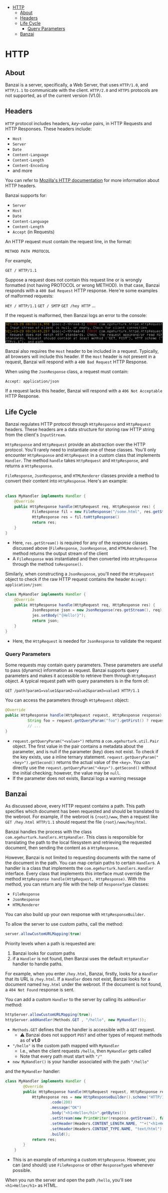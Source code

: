- [HTTP](#http)
  - [About](#about)
  - [Headers](#headers)
  - [Life Cycle](#life-cycle)
    - [Query Parameters](#query-parameters)
  - [Banzai](#banzai)
# HTTP

## About
Banzai is a server, specifically, a Web Server, that uses `HTTP/1.0`, and `HTTP/1.1` to communicate with the client. `HTTP/2.0` and `HTTPS` protocols are not supported, as of the current version (V1.0).

## Headers
`HTTP` protocol includes headers, *key-value* pairs, in HTTP Requests and HTTP Responses. These headers include:
* `Host` 
* `Server`
* `Date`
* `Content-Language`
* `Content-Length`
* `Content-Encoding`
* and more

You can refer to [Mozilla's HTTP documentation](https://developer.mozilla.org/en-US/docs/Web/HTTP/Headers) for more information about HTTP headers.

Banzai supports for:
* `Server`
* `Host`
* `Date`
* `Content-Language`
* `Content-Length`
* `Accept` (in Requests)

An HTTP request must contain the request line, in the format:
```
METHOD PATH PROTOCOL
```

For example,

```
GET / HTTP/1.1
```

Suppose a request does not contain this request line or is wrongly formatted (not having PROTOCOL or wrong METHOD). In that case, Banzai responds with a `400 Bad Request`  HTTP response. Here're some examples of malformed requests:

`HEY / HTTP/1.1`
`GET / SMTP`
`GET /hey HTTP`
...

If the request is malformed, then Banzai logs an error to the console:

![error](../external/errorlogfile.png)

Banzai also requires the `Host` header to be included in a request. Typically, all browsers will include this header. If the `Host` header is not present in a request, Banzai will respond with a `400 Bad Request` HTTP Response.

When using the `JsonResponse` class, a request must contain:
```
Accept: application/json
```

If a request lacks this header, Banzai will respond with a `406 Not Acceptable` HTTP Response.



## Life Cycle
Banzai regulates HTTP protocol through `HttpResponse` and `HttpRequest` headers. These headers are a data structure for storing raw HTTP string from the client's `InputStream`. 

`HttpResponse` and `HttpRequest` provide an abstraction over the HTTP protocol. You'll rarely need to instantiate one of these classes. You'll only encounter `HttpResponse` and `HttpRequest` in a custom class that implements `Handler`. The method `handle` takes `HttpRequest` and `HttpResponse`, and returns a `HttpResponse`.

`FileResponse`, `JsonResponse`, and `HTMLRenderer` classes provide a method to convert their content into `HttpResponse`. Here's an example:

```java

class MyHandler implements Handler {
	@Override
	public HttpResponse handle(HttpRequest req, HttpResponse res) {
            FileResponse fil = new FileResponse("/some.html", res.getStream()); 
            HttpResponse res = fil.toHttpResponse()
            return res;
	}
}
```
* Here, `res.getStream()` is required for any of the *response* classes discussed above (`FileResponse`, `JsonResponse`, and `HTMLRenderer`). The method returns the output stream of the client
* A `FileResponse` was instantiated and then converted into `HttpResponse` through the method `toResponse()`. 

Similarly, when constructing a `JsonResponse`, you'll need the `HttpRequest` object to check if the raw HTTP request contains the header `Accept: application/json`:

```java
class MyHandler implements Handler {
	@Override
	public HttpResponse handle(HttpRequest req, HttpResponse res) {
            JsonResponse json = new JsonResponse(res.getStream(), req); 
            jes.setBody("{Hello!}");
            return json;
	}
}
```
* Here, the `HttpRequest` is needed for `JsonResponse` to validate the request

### Query Parameters
Some requests may contain query parameters. These parameters are useful to pass (dynamic) information as request. Banzai supports query parameters and makes it accessible to retrieve them through `HttpRequest` object. A typical request path with query parameters is in the form of:

```
GET /path?param1=value1&param2=value2&param3=value3 HTTP/1.1
```

You can access the parameters through `HttpRequest` object:

```java
@Override
public HttpResponse handle(HttpRequest request, HttpResponse response) {
          String foo = request.getQueryParam("foo").getFirst() ? request.getQueryParam("foo").getSecond() : "null";
          // ...
}

```
* `request.getQueryParam("<value>")` returns a `com.egehurturk.util.Pair` object. The first value in the pair contains a metadata about the parameter, and is null if the parameter (key) does not exist. To check if the key exists, use a inline ternary statement. `request.getQueryParam("<key>").getSecond()` returns the actual value of the `<key>`. You can directly use the `request.getQueryParam("<key>").getSecond()` without the initial checking; however, the value may be `null`. 
* If the parameter does not exists, Banzai logs a warning message


## Banzai
As discussed above, every HTTP request contains a path. This path specifies which document has been requested and should be translated to the webroot. For example, if the webroot is `{root}/www`, then a request like `GET /hey.html HTTP/1.1` should request the file `{root}/www/hey/html`. 

Banzai handles the process with the class `com.egehurturk.handlers.HttpHandler`. This class is responsible for translating the path to the local filesystem and retrieving the requested document, then sending the content as a `HttpResponse`.


However, Banzai is not limited to requesting documents with the name of the document in the path. You can map certain paths to certain `Handler`s. A handler is a class that implements the `com.egehurturk.handlers.Handler` interface. Every class that implements this interface must override the method `HttpResponse handle(HttpRequest, HttpResponse)`. With this method, you can return any file with the help of `ResponseType` classes: 
* `FileResponse`
* `JsonResponse`
* `HTMLRenderer`

You can also build up your own response with `HttpResponseBuilder`. 

To allow the server to use custom paths, call the method:

```java
server.allowCustomURLMapping(true)
```

Priority levels when a path is requested are:
1. Banzai looks for custom paths
2. if a `Handler` is not found, then Banzai uses the default `HttpHandler` handler to handle paths. 

For example, when you enter `/hey.html`, Banzai, firstly, looks for a `Handler` that its URL is `/hey.html`. If a `Handler` does not exist, Banzai looks for a document named `hey.html` under the webroot. If the document is not found, a `404 Not Found` response is sent. 

You can add a custom `Handler` to the server by calling its `addHandler` method:

```java
httpServer.allowCustomURLMapping(true);
httpServer.addHandler(Methods.GET , "/hello", new MyHandler());
```
* `Methods.GET` defines that the handler is accessible with a `GET` request.
  * :warning: Banzai does not support `POST` and other types of request methods as of **v1.0**
* `"/hello"` is the custom path mapped with `MyHandler`
  * I.e., when the client requests `/hello`, then `MyHandler` gets called
  * Note that every path must start with `"/"`
* `new MyHandler()` is your handler associated with the path `"/hello"`

and the `MyHandler` handler:

```java
class MyHandler implements Handler {
        @Override
        public HttpResponse handle(HttpRequest request, HttpResponse response) {
            HttpResponse res = new HttpResponseBuilder().scheme("HTTP/1.1")
                    .code(200)
                    .message("OK")
                    .body("<h1>Hello</h1>".getBytes())
                    .setStream(new PrintWriter(response.getStream(), false))
                    .setHeader(Headers.CONTENT_LENGTH.NAME, ""+("<h1>Hello</h1>".length()))
                    .setHeader(Headers.CONTENT_TYPE.NAME, "text/html")
                    .build();
            return res;
        }
    }
```
* This is an example of returning a custom `HttpResponse`. However, you can (and should) use `FileResponse` or other `ResponseType`s whenever possible.

When you run the server and open the path `/hello`, you'll see `<h1>Hello</h1>` as HTML. 


